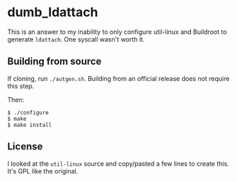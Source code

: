 # dumb_ldattach

This is an answer to my inability to only configure util-linux and Buildroot to
generate `ldattach`. One syscall wasn't worth it.

## Building from source

If cloning, run `./autgen.sh`. Building from an official release does not
require this step.

Then:

```
$ ./configure
$ make
$ make install
```

## License

I looked at the `util-linux` source and copy/pasted a few lines to create this.
It's GPL like the original.

